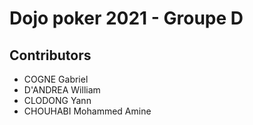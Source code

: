 # Dojo poker 2021 - Groupe D

## Contributors

* COGNE Gabriel
* D'ANDREA William
* CLODONG Yann
* CHOUHABI Mohammed Amine